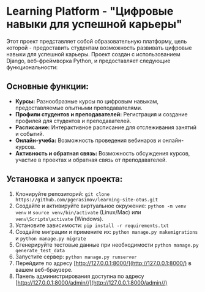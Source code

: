 # Learning Platform - "Цифровые навыки для успешной карьеры"

Этот проект представляет собой образовательную платформу, цель которой - предоставить студентам возможность развивать цифровые навыки для успешной карьеры. Проект создан с использованием Django, веб-фреймворка Python, и предоставляет следующие функциональности:

## Основные функции:

- **Курсы:** Разнообразные курсы по цифровым навыкам, предоставляемые опытными преподавателями.
- **Профили студентов и преподавателей:** Регистрация и создание профилей для студентов и преподавателей.
- **Расписание:** Интерактивное расписание для отслеживания занятий и событий.
- **Онлайн-учеба:** Возможность проведения вебинаров и онлайн-курсов.
- **Активность и обратная связь:** Возможность обсуждения курсов, участие в проектах и обратная связь от преподавателей.

## Установка и запуск проекта:

1. Клонируйте репозиторий: `git clone https://github.com/pgerasimov/learning-site-otus.git`
2. Создайте и активируйте виртуальное окружение: `python -m venv venv` и `source venv/bin/activate` (Linux/Mac) или `venv\Scripts\activate` (Windows).
3. Установите зависимости: `pip install -r requirements.txt`
4. Создайте миграции и примените их: `python manage.py makemigrations` и `python manage.py migrate`
5. Сгенерируйте тестовые данные при необходимости `python manage.py generate_test_data`
6. Запустите сервер: `python manage.py runserver`
7. Перейдите по адресу [http://127.0.0.1:8000/](http://127.0.0.1:8000/) в вашем веб-браузере.
8. Панель администрирования доступна по адресу [http://127.0.0.1:8000/admin//](http://127.0.0.1:8000/admin//)

